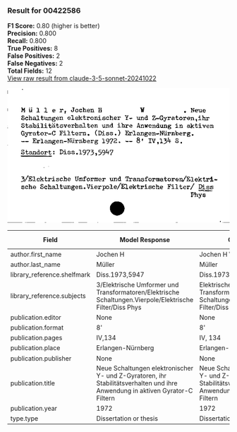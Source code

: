 ### Result for 00422586
**F1 Score:** 0.80 (higher is better)<br>**Precision:** 0.800<br>**Recall:** 0.800<br>**True Positives:** 8<br>**False Positives:** 2<br>**False Negatives:** 2<br>**Total Fields:** 12<br>[View raw result from claude-3-5-sonnet-20241022](https://github.com/RISE-UNIBAS/humanities_data_benchmark/blob/main/results/2025-09-02/T0143/request_T0143_00422586.json)

<img src="https://github.com/RISE-UNIBAS/humanities_data_benchmark/blob/main/benchmarks/zettelkatalog/images/00422586.jpg?raw=true" alt="00422586" width="600px">

| Field | Model Response | Ground Truth | Fuzzy Score | Match |
|-------|----------------|--------------|-------------|-------|
| author.first_name | Jochen H | Jochen H W | 0.889 | ❌ |
| author.last_name | Müller | Müller | 1.000 | ✅ |
| library_reference.shelfmark | Diss.1973,5947 | Diss.1973,5947 | 1.000 | ✅ |
| library_reference.subjects | 3/Elektrische Umformer und Transformatoren/Elektrische Schaltungen.Vierpole/Elektrische Filter/Diss Phys | Elektrische Umformer und Transformatoren/Elektrische Schaltungen/Vierpole/Elektrische Filter/Diss Phys | 0.981 | ✅ |
| publication.editor | None | None | 1.000 | ✅ |
| publication.format | 8' | 8' | 1.000 | ✅ |
| publication.pages | IV,134 | IV, 134 | 0.923 | ❌ |
| publication.place | Erlangen-Nürnberg | Erlangen-Nürnberg | 1.000 | ✅ |
| publication.publisher | None | None | 1.000 | ✅ |
| publication.title | Neue Schaltungen elektronischer Y- und Z-Gyratoren, ihr Stabilitätsverhalten und ihre Anwendung in aktiven Gyrator-C Filtern | Neue Schaltungen elektronischer Y- und Z-Gyratoren, ihr Stabilitätsverhalten und ihre Anwendung in aktiven Gyrator-C Filtern | 1.000 | ✅ |
| publication.year | 1972 | 1972 | 1.000 | ✅ |
| type.type | Dissertation or thesis | Dissertation or thesis | 1.000 | ✅ |
